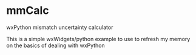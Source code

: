 # mmCalc
wxPython mismatch uncertainty calculator

This is a simple wxWidgets/python example to use to refresh my memory on the basics of dealing with wxPython

